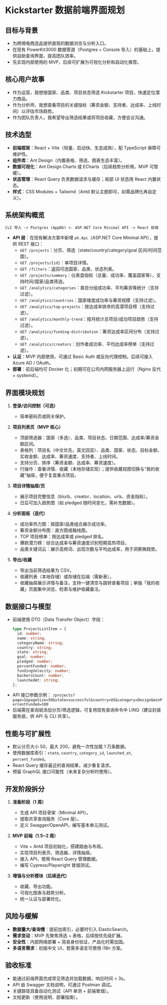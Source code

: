 # Kickstarter 数据前端界面规划

## 目标与背景
- 为跨境电商选品提供直观的数据浏览与分析入口。
- 在现有 PowerKit3000 数据管道（Postgres + Console 导入）的基础上，提供自助查询界面，提高团队效率。
- 先实现内部使用的 MVP，后续可扩展为可视化分析和自动化推荐。

## 核心用户故事
- 作为运营，我想按国家、品类、项目状态筛选 Kickstarter 项目，快速定位潜力商品。
- 作为分析师，我想查看项目的关键指标（筹资金额、支持者、达成率、上线时间）以评估市场趋势。
- 作为团队负责人，我希望导出筛选结果或将项目收藏，方便会议沟通。

## 技术选型
- **前端框架**：React + Vite（轻量、启动快、生态成熟），配 TypeScript 保障可维护性。
- **组件库**：Ant Design（内置表格、筛选、图表生态丰富）。
- **数据可视化**：Ant Design Charts 或 ECharts（后续趋势分析用，MVP 可暂缓）。
- **状态管理**：React Query 负责数据请求与缓存；局部 UI 状态用 React 内置状态。
- **样式**：CSS Modules + Tailwind（Antd 默认主题即可，如需品牌化再自定义）。

## 系统架构概览
```
CLI 导入 -> Postgres (AppDb) <- ASP.NET Core Minimal API -> React 前端
```
- **API 层**：在现有解决方案中新增 `pk.Api`（ASP.NET Core Minimal API），提供 REST 接口：
  - `GET /projects`：分页、筛选（state/country/category/goal 区间/时间范围）。
  - `GET /projects/{id}`：单项目详情。
  - `GET /filters`：返回可选国家、品类、状态列表。
  - `GET /projects/summary`：仪表盘指标（总量、成功率、覆盖国家等），支持时间/国家/品类筛选。
  - `GET /analytics/categories`：类目分组成功率、平均筹资等统计（支持过滤）。
  - `GET /analytics/countries`：国家维度成功率与筹资规模（支持过滤）。
  - `GET /analytics/top-projects`：按达成率排序的高潜项目榜（支持过滤）。
  - `GET /analytics/monthly-trend`：按月统计总项目/成功项目趋势（支持过滤）。
  - `GET /analytics/funding-distribution`：筹资达成率区间分布（支持过滤）。
  - `GET /analytics/creators`：创作者成功率、平均达成率榜单（支持过滤）。
- **认证**：MVP 内部使用，可通过 Basic Auth 或反向代理控制。后续可接入 Azure AD / OAuth。
- **部署**：前后端均可 Docker 化；初期可在公司内网服务器上运行（Nginx 反代 + systemd）。

## 界面模块规划
1. **登录/访问控制（可选）**
   - 简单密码页或网关保护。

2. **项目列表页（MVP 核心）**
   - 顶部筛选器：国家（多选）、品类、项目状态、日期范围、达成率/筹资金额区间。
   - 表格列：项目名（中文优先，英文回显）、品类、国家、状态、目标金额、实收金额、达成率、筹资速度、支持者、上线时间。
   - 支持分页、排序（筹资金额、达成率、筹资速度）。
   - 行操作：查看详情、收藏（本地存储实现）；提供收藏视图切换与“我的收藏”抽屉，便于复盘重点项目。

3. **项目详情抽屉/页**
   - 展示项目完整信息（blurb、creator、location、urls、资金指标）。
   - 日后可加入趋势图（如 pledged 随时间变化，需补充数据）。

4. **分析面板（迭代）**
   - 成功率热力图：按国家/品类组合展示成功率。
   - 筹资金额分布图：直方图或箱线图。
   - TOP 项目榜单：按达成率或 pledged 排名。
   - 爆款潜力榜：综合达成率与筹资速度识别短期高热项目。
   - 品类关键词云：展示高频词、出现次数与平均达成率，用于洞察微趋势。

5. **导出/收藏**
   - 导出当前筛选结果为 CSV。
   - 收藏列表（本地存储）或存储在后端（需新表）。
   - 收藏抽屉展示详情与备注，支持一键清空与跳转查看项目；单独「我的收藏」页面集中浏览、检索与维护收藏备注。

## 数据接口与模型
- 前端使用 DTO（Data Transfer Object）字段：
  ```ts
  type ProjectListItem = {
    id: number;
    name: string;
    categoryName: string;
    country: string;
    state: string;
    goal: number;
    pledged: number;
    percentFunded: number;
    fundingVelocity: number;
    backersCount: number;
    launchedAt: string;
  };
  ```
- API 接口参数示例：
  `/projects?page=1&pageSize=50&state=successful&country=US&category=Design&minPercentFunded=100`
- 后端需在查询层添加分页/筛选逻辑，可复用现有查询命令中 LINQ（建议封装服务层，供 API 与 CLI 共享）。

## 性能与可扩展性
- 默认分页大小 50，最大 200，避免一次性加载 1 万条数据。
- 使用数据库索引：`state`, `country`, `category_id`, `launched_at`, `percent_funded`。
- React Query 缓存最近的查询结果，减少重复请求。
- 预留 GraphQL 接口可能性（未来复杂分析时使用）。

## 开发阶段拆分
1. **准备阶段（1 周）**
   - 生成 API 项目骨架（Minimal API）。
   - 提取共享查询服务（Core 层）。
   - 定义 Swagger/OpenAPI，编写基本单元测试。

2. **MVP 前端（1.5~2 周）**
   - Vite + Antd 项目初始化，搭建路由与布局。
   - 实现项目列表页、筛选器、详情抽屉。
   - 接入 API，使用 React Query 管理数据。
   - 编写 Cypress/Playwright 冒烟测试。

3. **增强与分析模块（后续迭代）**
   - 收藏、导出功能。
   - 可视化图表与趋势分析。
   - 统一认证与部署优化。

## 风险与缓解
- **数据量大/查询慢**：提前加索引，必要时引入 ElasticSearch。
- **需求变动**：MVP 先聚焦筛选 + 表格，后续按优先级扩展。
- **安全性**：内部网络部署 + 简易身份验证，产品化时需加固。
- **多语言需求**：初版中文 UI，若需多语言可使用 i18n 方案。

## 验收标准
- 能通过前端界面完成常见筛选并加载数据，响应时间 < 3s。
- API 由 Swagger 文档说明，可通过 Postman 调试。
- 关键路径具备自动化测试（API 单测 + 前端冒烟）。
- 文档更新（使用说明、部署指南）。
